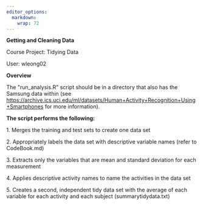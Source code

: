 ```yaml
---
editor_options: 
  markdown: 
    wrap: 72
---
```


**Getting and Cleaning Data**

Course Project: Tidying Data

User: wleong02

**Overview**

The "run_analysis.R" script should be in a directory that also has the
Samsung data within (see
<https://archive.ics.uci.edu/ml/datasets/Human+Activity+Recognition+Using+Smartphones>
for more information).

**The script performs the following:**

1\. Merges the training and test sets to create one data set

2\. Appropriately labels the data set with descriptive variable names
(refer to CodeBook.md)

3\. Extracts only the variables that are mean and standard deviation for
each measurement

4\. Applies descriptive activity names to name the activities in the
data set

5\. Creates a second, independent tidy data set with the average of each
variable for each activity and each subject (summarytidydata.txt)
